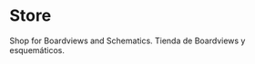 # Store
  Shop for Boardviews and Schematics. Tienda de Boardviews y esquemáticos.</br>

  <img src="">
